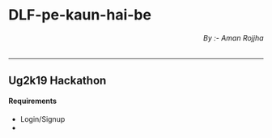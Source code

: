 # DLF-pe-kaun-hai-be
<h6 style="text-align: right;"> By :- <em>Aman Rojjha</em></h6>

***

## Ug2k19 Hackathon

#### Requirements
- Login/Signup
- 
